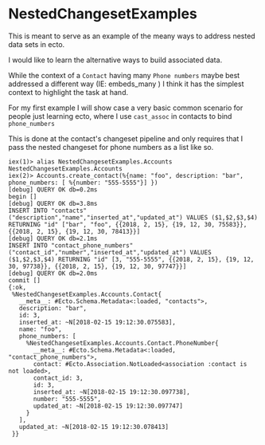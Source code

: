 # NestedChangesetExamples

This is meant to serve as an example of the meany ways to address nested data sets in ecto.

I would like to learn the alternative ways to build associated data.

While the context of a `Contact` having many `Phone numbers` maybe best addressed a different way
(IE: embeds_many ) I think it has the simplest context to highlight the task at hand.

For my first example I will show case a very basic common scenario for people just learning ecto, where I use `cast_assoc` in contacts to bind `phone_numbers`

This is done at the contact's changeset pipeline and only requires that I pass the nested changeset for phone numbers as a list like so.


```
iex(1)> alias NestedChangesetExamples.Accounts
NestedChangesetExamples.Accounts
iex(2)> Accounts.create_contact(%{name: "foo", description: "bar", phone_numbers: [ %{number: "555-5555"}] })
[debug] QUERY OK db=0.2ms
begin []
[debug] QUERY OK db=3.8ms
INSERT INTO "contacts" ("description","name","inserted_at","updated_at") VALUES ($1,$2,$3,$4) RETURNING "id" ["bar", "foo", {{2018, 2, 15}, {19, 12, 30, 75583}}, {{2018, 2, 15}, {19, 12, 30, 78413}}]
[debug] QUERY OK db=2.1ms
INSERT INTO "contact_phone_numbers" ("contact_id","number","inserted_at","updated_at") VALUES ($1,$2,$3,$4) RETURNING "id" [3, "555-5555", {{2018, 2, 15}, {19, 12, 30, 97738}}, {{2018, 2, 15}, {19, 12, 30, 97747}}]
[debug] QUERY OK db=2.0ms
commit []
{:ok,
 %NestedChangesetExamples.Accounts.Contact{
   __meta__: #Ecto.Schema.Metadata<:loaded, "contacts">,
   description: "bar",
   id: 3,
   inserted_at: ~N[2018-02-15 19:12:30.075583],
   name: "foo",
   phone_numbers: [
     %NestedChangesetExamples.Accounts.Contact.PhoneNumber{
       __meta__: #Ecto.Schema.Metadata<:loaded, "contact_phone_numbers">,
       contact: #Ecto.Association.NotLoaded<association :contact is not loaded>,
       contact_id: 3,
       id: 3,
       inserted_at: ~N[2018-02-15 19:12:30.097738],
       number: "555-5555",
       updated_at: ~N[2018-02-15 19:12:30.097747]
     }
   ],
   updated_at: ~N[2018-02-15 19:12:30.078413]
 }}
```
